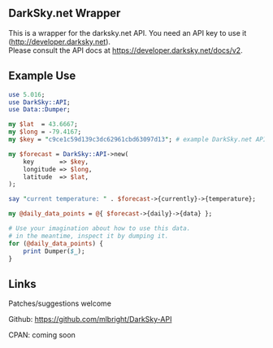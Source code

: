 ## DarkSky.net Wrapper

This is a wrapper for the darksky.net API.  You need an API key to use it (http://developer.darksky.net).  
Please consult the API docs at https://developer.darksky.net/docs/v2.


## Example Use


```perl
use 5.016;
use DarkSky::API;
use Data::Dumper;

my $lat  = 43.6667;
my $long = -79.4167;
my $key = "c9ce1c59d139c3dc62961cbd63097d13"; # example DarkSky.net API key

my $forecast = DarkSky::API->new(
    key       => $key,
    longitude => $long,
    latitude  => $lat,
);

say "current temperature: " . $forecast->{currently}->{temperature};

my @daily_data_points = @{ $forecast->{daily}->{data} };

# Use your imagination about how to use this data.
# in the meantime, inspect it by dumping it.
for (@daily_data_points) {
    print Dumper($_);
}
```

## Links

Patches/suggestions welcome

Github: https://github.com/mlbright/DarkSky-API

CPAN: coming soon